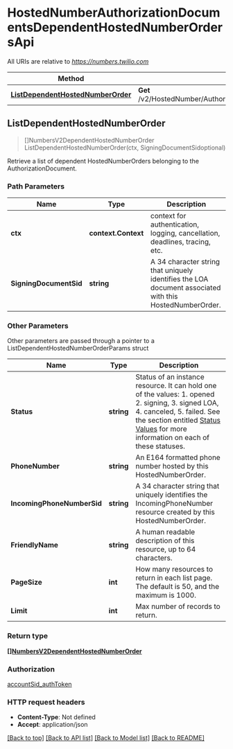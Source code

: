 # HostedNumberAuthorizationDocumentsDependentHostedNumberOrdersApi

All URIs are relative to *https://numbers.twilio.com*

Method | HTTP request | Description
------------- | ------------- | -------------
[**ListDependentHostedNumberOrder**](HostedNumberAuthorizationDocumentsDependentHostedNumberOrdersApi.md#ListDependentHostedNumberOrder) | **Get** /v2/HostedNumber/AuthorizationDocuments/{SigningDocumentSid}/DependentHostedNumberOrders | 



## ListDependentHostedNumberOrder

> []NumbersV2DependentHostedNumberOrder ListDependentHostedNumberOrder(ctx, SigningDocumentSidoptional)



Retrieve a list of dependent HostedNumberOrders belonging to the AuthorizationDocument.

### Path Parameters


Name | Type | Description
------------- | ------------- | -------------
**ctx** | **context.Context** | context for authentication, logging, cancellation, deadlines, tracing, etc.
**SigningDocumentSid** | **string** | A 34 character string that uniquely identifies the LOA document associated with this HostedNumberOrder.

### Other Parameters

Other parameters are passed through a pointer to a ListDependentHostedNumberOrderParams struct


Name | Type | Description
------------- | ------------- | -------------
**Status** | **string** | Status of an instance resource. It can hold one of the values: 1. opened 2. signing, 3. signed LOA, 4. canceled, 5. failed. See the section entitled [Status Values](https://www.twilio.com/docs/api/phone-numbers/hosted-number-authorization-documents#status-values) for more information on each of these statuses.
**PhoneNumber** | **string** | An E164 formatted phone number hosted by this HostedNumberOrder.
**IncomingPhoneNumberSid** | **string** | A 34 character string that uniquely identifies the IncomingPhoneNumber resource created by this HostedNumberOrder.
**FriendlyName** | **string** | A human readable description of this resource, up to 64 characters.
**PageSize** | **int** | How many resources to return in each list page. The default is 50, and the maximum is 1000.
**Limit** | **int** | Max number of records to return.

### Return type

[**[]NumbersV2DependentHostedNumberOrder**](NumbersV2DependentHostedNumberOrder.md)

### Authorization

[accountSid_authToken](../README.md#accountSid_authToken)

### HTTP request headers

- **Content-Type**: Not defined
- **Accept**: application/json

[[Back to top]](#) [[Back to API list]](../README.md#documentation-for-api-endpoints)
[[Back to Model list]](../README.md#documentation-for-models)
[[Back to README]](../README.md)

